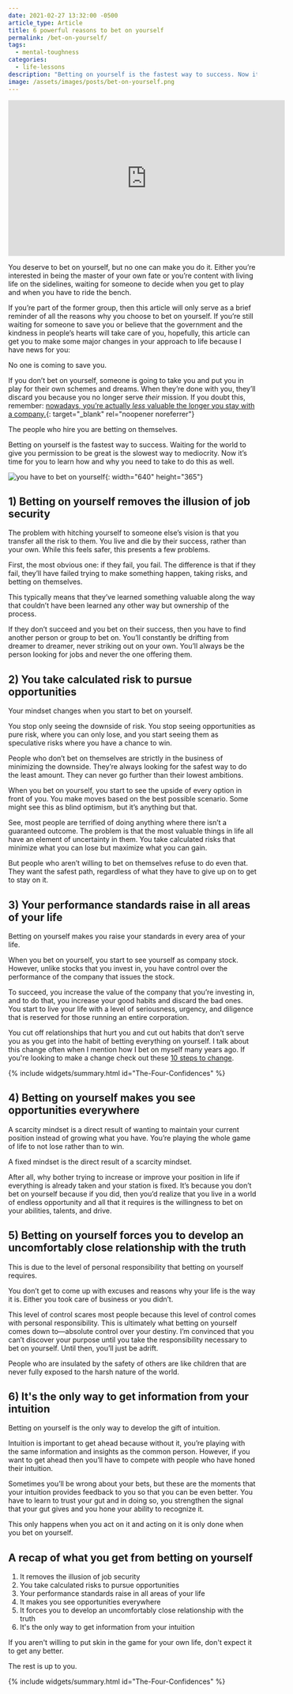 ```yaml
---
date: 2021-02-27 13:32:00 -0500
article_type: Article
title: 6 powerful reasons to bet on yourself
permalink: /bet-on-yourself/
tags:
  - mental-toughness
categories:
  - life-lessons
description: "Betting on yourself is the fastest way to success. Now it’s time for you to learn how and why you need to\_do this as well."
image: /assets/images/posts/bet-on-yourself.png
---
```

<div class="cms-embed" data-cms-embed="PGlmcmFtZSB3aWR0aD0iNTYwIiBoZWlnaHQ9IjMxNSIgc3JjPSJodHRwczovL3d3dy55b3V0dWJlLmNvbS9lbWJlZC90d0pSRTJJcEd3dz9zaT1EdF95by03M2FVanFieTV6IiB0aXRsZT0iWW91VHViZSB2aWRlbyBwbGF5ZXIiIGZyYW1lYm9yZGVyPSIwIiBhbGxvdz0iYWNjZWxlcm9tZXRlcjsgYXV0b3BsYXk7IGNsaXBib2FyZC13cml0ZTsgZW5jcnlwdGVkLW1lZGlhOyBneXJvc2NvcGU7IHBpY3R1cmUtaW4tcGljdHVyZTsgd2ViLXNoYXJlIiBhbGxvd2Z1bGxzY3JlZW4+PC9pZnJhbWU+"><iframe width="560" height="315" src="https://www.youtube.com/embed/twJRE2IpGww?si=Dt_yo-73aUjqby5z" title="YouTube video player" frameborder="0" allow="accelerometer; autoplay; clipboard-write; encrypted-media; gyroscope; picture-in-picture; web-share" allowfullscreen=""></iframe></div>

You deserve to bet on yourself, but no one can make you do it. Either you’re interested in being the master of your own fate or you’re content with living life on the sidelines, waiting for someone to decide when you get to play and when you have to ride the bench.

If you’re part of the former group, then this article will only serve as a brief reminder of all the reasons why you choose to bet on yourself. If you’re still waiting for someone to save you or believe that the government and the kindness in people’s hearts will take care of you, hopefully, this article can get you to make some major changes in your approach to life because I have news for you:

No one is coming to save you.

If you don’t bet on yourself, someone is going to take you and put you in play for their own schemes and dreams. When they’re done with you, they’ll discard you because you no longer serve *their* mission. If you doubt this, remember: [nowadays, you’re actually *less* valuable the longer you stay with a company.](https://www.linkedin.com/pulse/career-risks-staying-too-long-one-company-mike-adamo/){: target="_blank" rel="noopener noreferrer"}

The people who hire you are betting on themselves.

Betting on yourself is the fastest way to success. Waiting for the world to give you permission to be great is the slowest way to mediocrity. Now it’s time for you to learn how and why you need to take to do this as well.

![you have to bet on yourself](/assets/images/posts/2021/betterondice.png "you have to bet on yourself"){: width="640" height="365"}

## 1) Betting on yourself removes the illusion of job security

The problem with hitching yourself to someone else’s vision is that you transfer all the risk to them. You live and die by their success, rather than your own. While this feels safer, this presents a few problems.

First, the most obvious one: if they fail, you fail. The difference is that if they fail, they’ll have failed trying to make something happen, taking risks, and betting on themselves.

This typically means that they’ve learned something valuable along the way that couldn’t have been learned any other way but ownership of the process.

If they don’t succeed and you bet on their success, then you have to find another person or group to bet on. You’ll constantly be drifting from dreamer to dreamer, never striking out on your own. You’ll always be the person looking for jobs and never the one offering them.

## 2) You take calculated risk to pursue opportunities

Your mindset changes when you start to bet on yourself.

You stop only seeing the downside of risk. You stop seeing opportunities as pure risk, where you can only lose, and you start seeing them as speculative risks where you have a chance to win.

People who don’t bet on themselves are strictly in the business of minimizing the downside. They’re always looking for the safest way to do the least amount. They can never go further than their lowest ambitions.

When you bet on yourself, you start to see the upside of every option in front of you. You make moves based on the best possible scenario. Some might see this as blind optimism, but it’s anything but that.

See, most people are terrified of doing anything where there isn’t a guaranteed outcome. The problem is that the most valuable things in life all have an element of uncertainty in them. You take calculated risks that minimize what you can lose but maximize what you can gain.

But people who aren’t willing to bet on themselves refuse to do even that. They want the safest path, regardless of what they have to give up on to get to stay on it.

## 3) Your performance standards raise in all areas of your life

Betting on yourself makes you raise your standards in every area of your life.

When you bet on yourself, you start to see yourself as company stock. However, unlike stocks that you invest in, you have control over the performance of the company that issues the stock.

To succeed, you increase the value of the company that you’re investing in, and to do that, you increase your good habits and discard the bad ones. You start to live your life with a level of seriousness, urgency, and diligence that is reserved for those running an entire corporation.

You cut off relationships that hurt you and cut out habits that don’t serve you as you get into the habit of betting everything on yourself. I talk about this change often when I mention how I bet on myself many years ago. If you're looking to make a change check out these [10 steps to change](/change-your-life/).

{% include widgets/summary.html id="The-Four-Confidences" %}

## 4) Betting on yourself makes you see opportunities everywhere

A scarcity mindset is a direct result of wanting to maintain your current position instead of growing what you have. You’re playing the whole game of life to not lose rather than to win.

A fixed mindset is the direct result of a scarcity mindset.

After all, why bother trying to increase or improve your position in life if everything is already taken and your station is fixed. It’s because you don’t bet on yourself because if you did, then you’d realize that you live in a world of endless opportunity and all that it requires is the willingness to bet on your abilities, talents, and drive.

## 5) Betting on yourself forces you to develop an uncomfortably close relationship with the truth

This is due to the level of personal responsibility that betting on yourself requires.

You don’t get to come up with excuses and reasons why your life is the way it is. Either you took care of business or you didn’t.

This level of control scares most people because this level of control comes with personal responsibility. This is ultimately what betting on yourself comes down to—absolute control over your destiny. I’m convinced that you can’t discover your purpose until you take the responsibility necessary to bet on yourself. Until then, you’ll just be adrift.

People who are insulated by the safety of others are like children that are never fully exposed to the harsh nature of the world.&nbsp;

## 6) It's the only way to get information from your intuition

Betting on yourself is the only way to develop the gift of intuition.

Intuition is important to get ahead because without it, you’re playing with the same information and insights as the common person. However, if you want to get ahead then you’ll have to compete with people who have honed their intuition.

Sometimes you’ll be wrong about your bets, but these are the moments that your intuition provides feedback to you so that you can be even better. You have to learn to trust your gut and in doing so, you strengthen the signal that your gut gives and you hone your ability to recognize it.

This only happens when you act on it and acting on it is only done when you bet on yourself.

## A recap of what you get from betting on yourself

1. It removes the illusion of job security
2. You take calculated risks to pursue opportunities
3. Your performance standards raise in all areas of your life
4. It makes you see opportunities everywhere
5. It forces you to develop an uncomfortably close relationship with the truth
6. It's the only way to get information from your intuition&nbsp;

If you aren't willing to put skin in the game for your own life, don't expect it to get any better.

The rest is up to you.

{% include widgets/summary.html id="The-Four-Confidences" %}